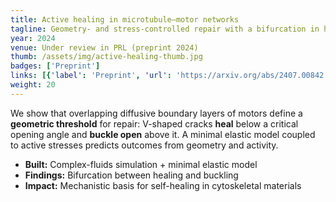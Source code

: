 ```yaml
---
title: Active healing in microtubule–motor networks
tagline: Geometry- and stress-controlled repair with a bifurcation in healing outcomes
year: 2024
venue: Under review in PRL (preprint 2024)
thumb: /assets/img/active-healing-thumb.jpg
badges: ['Preprint']
links: [{'label': 'Preprint', 'url': 'https://arxiv.org/abs/2407.00842'}]
weight: 20
---
```


We show that overlapping diffusive boundary layers of motors define a **geometric threshold** for repair: V-shaped cracks **heal** below a critical opening angle and **buckle open** above it. A minimal elastic model coupled to active stresses predicts outcomes from geometry and activity.

- **Built:** Complex-fluids simulation + minimal elastic model
- **Findings:** Bifurcation between healing and buckling
- **Impact:** Mechanistic basis for self-healing in cytoskeletal materials
